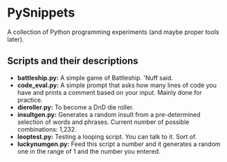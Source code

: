 # PySnippets
A collection of Python programming experiments (and maybe proper tools later).

## Scripts and their descriptions

* **battleship.py:** A simple game of Battleship. 'Nuff said.
* **code_eval.py:** A simple prompt that asks how many lines of code you have and prints a comment based on your input. Mainly done for practice.
* **dieroller.py:** To become a DnD die roller.
* **insultgen.py:** Generates a random insult from a pre-determined selection of words and phrases. Current number of possible combinations: 1,232.
* **looptest.py:** Testing a looping script. You can talk to it. Sort of.
* **luckynumgen.py:** Feed this script a number and it generates a random one in the range of 1 and the number you entered.

